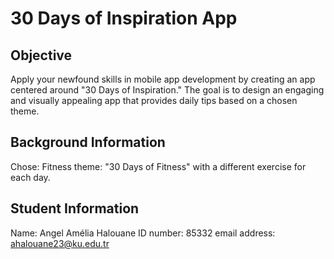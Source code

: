# 30 Days of Inspiration App

## Objective

Apply your newfound skills in mobile app development by creating an app centered around "30 Days of Inspiration." The goal is to design an engaging and visually appealing app that provides daily tips based on a chosen theme.

## Background Information

Chose: Fitness theme: "30 Days of Fitness" with a different exercise for each day.

## Student Information

Name: Angel Amélia Halouane
ID number: 85332
email address: ahalouane23@ku.edu.tr

